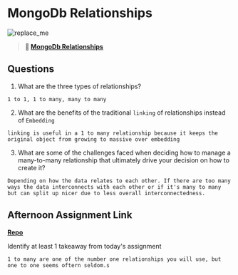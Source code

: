 # MongoDb Relationships

![replace_me](https://codeworks.blob.core.windows.net/public/assets/img/illustrations/placeholder.svg)

> **📖 [MongoDb Relationships](https://codeworksacademy.com/fs-student-guide/resources/wk5/02-Relationships)**

## Questions

1. What are the three types of relationships?
```
1 to 1, 1 to many, many to many
```
2. What are the benefits of the traditional `linking` of relationships instead of `Embedding`
```
linking is useful in a 1 to many relationship because it keeps the original object from growing to massive over embedding
```
3. What are some of the challenges faced when deciding how to manage a many-to-many relationship that ultimately drive your decision on how to create it?
```
Depending on how the data relates to each other. If there are too many ways the data interconnects with each other or if it's many to many but can split up nicer due to less overall interconnectedness.
```
## Afternoon Assignment Link

**[Repo](https://github.com/ksquaredcoding/gregslist-auth)**

Identify at least 1 takeaway from today's assignment
```
1 to many are one of the number one relationships you will use, but one to one seems oftern seldom.s
```